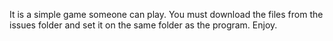 It is a simple game someone can play. You must download the files from the issues folder and set it on the same folder as  the program. Enjoy.
